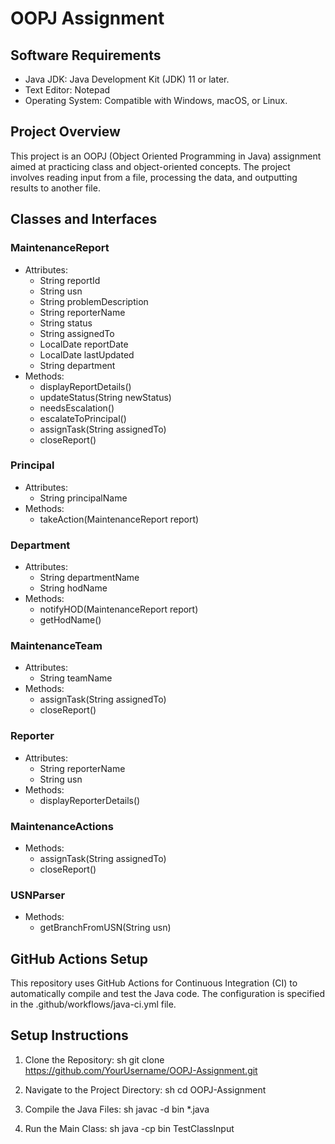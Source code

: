 # OOPJ Assignment

## Software Requirements
- Java JDK: Java Development Kit (JDK) 11 or later.
- Text Editor: Notepad
- Operating System: Compatible with Windows, macOS, or Linux.

## Project Overview
This project is an OOPJ (Object Oriented Programming in Java) assignment aimed at practicing class and object-oriented concepts. The project involves reading input from a file, processing the data, and outputting results to another file.

## Classes and Interfaces

### MaintenanceReport
- Attributes:
  - String reportId
  - String usn
  - String problemDescription
  - String reporterName
  - String status
  - String assignedTo
  - LocalDate reportDate
  - LocalDate lastUpdated
  - String department
- Methods:
  - displayReportDetails()
  - updateStatus(String newStatus)
  - needsEscalation()
  - escalateToPrincipal()
  - assignTask(String assignedTo)
  - closeReport()

### Principal
- Attributes:
  - String principalName
- Methods:
  - takeAction(MaintenanceReport report)

### Department
- Attributes:
  - String departmentName
  - String hodName
- Methods:
  - notifyHOD(MaintenanceReport report)
  - getHodName()

### MaintenanceTeam
- Attributes:
  - String teamName
- Methods:
  - assignTask(String assignedTo)
  - closeReport()

### Reporter
- Attributes:
  - String reporterName
  - String usn
- Methods:
  - displayReporterDetails()

### MaintenanceActions
- Methods:
  - assignTask(String assignedTo)
  - closeReport()

### USNParser
- Methods:
  - getBranchFromUSN(String usn)

## GitHub Actions Setup
This repository uses GitHub Actions for Continuous Integration (CI) to automatically compile and test the Java code. The configuration is specified in the .github/workflows/java-ci.yml file.

## Setup Instructions
1. Clone the Repository:
   sh git clone https://github.com/YourUsername/OOPJ-Assignment.git
    
2. Navigate to the Project Directory:
    sh cd OOPJ-Assignment
    
3. Compile the Java Files:
    sh javac -d bin *.java
    
4. Run the Main Class:
    sh java -cp bin TestClassInput
    
